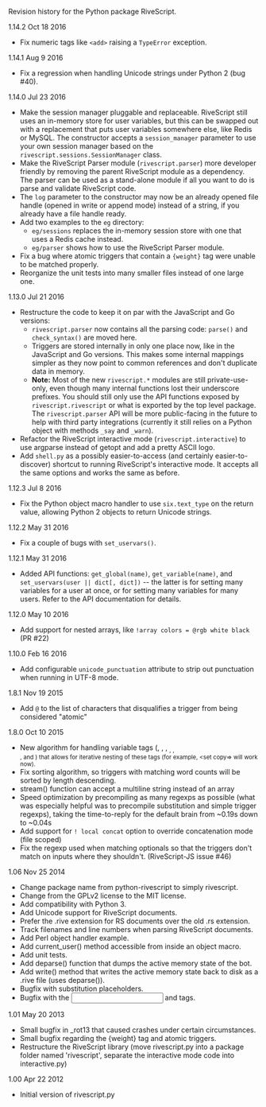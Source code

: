 Revision history for the Python package RiveScript.

1.14.2  Oct 18 2016
  - Fix numeric tags like `<add>` raising a `TypeError` exception.

1.14.1  Aug 9 2016
  - Fix a regression when handling Unicode strings under Python 2 (bug #40).

1.14.0  Jul 23 2016
  - Make the session manager pluggable and replaceable. RiveScript still uses
    an in-memory store for user variables, but this can be swapped out with a
    replacement that puts user variables somewhere else, like Redis or MySQL.
    The constructor accepts a `session_manager` parameter to use your own
    session manager based on the `rivescript.sessions.SessionManager` class.
  - Make the RiveScript Parser module (`rivescript.parser`) more developer
    friendly by removing the parent RiveScript module as a dependency. The
    parser can be used as a stand-alone module if all you want to do is parse
    and validate RiveScript code.
  - The `log` parameter to the constructor may now be an already opened file
    handle (opened in write or append mode) instead of a string, if you already
    have a file handle ready.
  - Add two examples to the `eg` directory:
    - `eg/sessions` replaces the in-memory session store with one that uses
      a Redis cache instead.
    - `eg/parser` shows how to use the RiveScript Parser module.
  - Fix a bug where atomic triggers that contain a `{weight}` tag were unable
    to be matched properly.
  - Reorganize the unit tests into many smaller files instead of one large one.

1.13.0  Jul 21 2016
  - Restructure the code to keep it on par with the JavaScript and Go versions:
    - `rivescript.parser` now contains all the parsing code:
      `parse()` and `check_syntax()` are moved here.
    - Triggers are stored internally in only one place now, like in the
      JavaScript and Go versions. This makes some internal mappings simpler as
      they now point to common references and don't duplicate data in memory.
    - **Note:** Most of the new `rivescript.*` modules are still
      private-use-only, even though many internal functions lost their
      underscore prefixes. You should still only use the API functions exposed
      by `rivescript.rivescript` or what is exported by the top level package.
      The `rivescript.parser` API will be more public-facing in the future to
      help with third party integrations (currently it still relies on a Python
      object with methods `_say` and `_warn`).
  - Refactor the RiveScript interactive mode (`rivescript.interactive`) to use
    argparse instead of getopt and add a pretty ASCII logo.
  - Add `shell.py` as a possibly easier-to-access (and certainly
    easier-to-discover) shortcut to running RiveScript's interactive mode.
    It accepts all the same options and works the same as before.

1.12.3  Jul 8 2016
  - Fix the Python object macro handler to use `six.text_type` on the return
    value, allowing Python 2 objects to return Unicode strings.

1.12.2  May 31 2016
  - Fix a couple of bugs with `set_uservars()`.

1.12.1  May 31 2016
  - Added API functions: `get_global(name)`, `get_variable(name)`, and
    `set_uservars(user || dict[, dict])` -- the latter is for setting many
    variables for a user at once, or for setting many variables for many users.
    Refer to the API documentation for details.

1.12.0  May 10 2016
  - Add support for nested arrays, like `!array colors = @rgb white black`
    (PR #22)

1.10.0  Feb 16 2016
  - Add configurable `unicode_punctuation` attribute to strip out punctuation
    when running in UTF-8 mode.

1.8.1  Nov 19 2015
  - Add `@` to the list of characters that disqualifies a trigger from being
    considered "atomic"

1.8.0  Oct 10 2015
  - New algorithm for handling variable tags (<get>, <set>, <add>, <sub>,
    <mult>, <div>, <bot> and <env>) that allows for iterative nesting of
    these tags (for example, <set copy=<get orig>> will work now).
  - Fix sorting algorithm, so triggers with matching word counts will be
    sorted by length descending.
  - stream() function can accept a multiline string instead of an array
  - Speed optimization by precompiling as many regexps as possible (what was
    especially helpful was to precompile substitution and simple trigger
    regexps), taking the time-to-reply for the default brain from ~0.19s down
    to ~0.04s
  - Add support for `! local concat` option to override concatenation mode
    (file scoped)
  - Fix the regexp used when matching optionals so that the triggers don't match
    on inputs where they shouldn't. (RiveScript-JS issue #46)

1.06  Nov 25 2014
  - Change package name from python-rivescript to simply rivescript.
  - Change from the GPLv2 license to the MIT license.
  - Add compatibility with Python 3.
  - Add Unicode support for RiveScript documents.
  - Prefer the .rive extension for RS documents over the old .rs extension.
  - Track filenames and line numbers when parsing RiveScript documents.
  - Add Perl object handler example.
  - Add current_user() method accessible from inside an object macro.
  - Add unit tests.
  - Add deparse() function that dumps the active memory state of the bot.
  - Add write() method that writes the active memory state back to disk as a
    .rive file (uses deparse()).
  - Bugfix with substitution placeholders.
  - Bugfix with the <input> and <reply> tags.

1.01  May 20 2013
  - Small bugfix in _rot13 that caused crashes under certain circumstances.
  - Small bugfix regarding the {weight} tag and atomic triggers.
  - Restructure the RiveScript library (move rivescript.py into a package
    folder named 'rivescript', separate the interactive mode code into
    interactive.py)

1.00  Apr 22 2012
  - Initial version of rivescript.py
